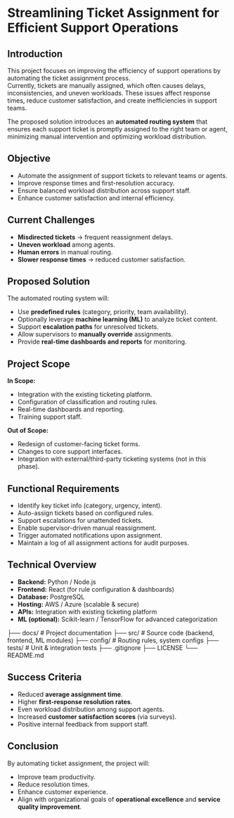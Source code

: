 # Streamlining Ticket Assignment for Efficient Support Operations

## Introduction
This project focuses on improving the efficiency of support operations by automating the ticket assignment process.  
Currently, tickets are manually assigned, which often causes delays, inconsistencies, and uneven workloads. These issues affect response times, reduce customer satisfaction, and create inefficiencies in support teams.  

The proposed solution introduces an **automated routing system** that ensures each support ticket is promptly assigned to the right team or agent, minimizing manual intervention and optimizing workload distribution.

## Objective
- Automate the assignment of support tickets to relevant teams or agents.  
- Improve response times and first-resolution accuracy.  
- Ensure balanced workload distribution across support staff.  
- Enhance customer satisfaction and internal efficiency.  

## Current Challenges
- **Misdirected tickets** → frequent reassignment delays.  
- **Uneven workload** among agents.  
- **Human errors** in manual routing.  
- **Slower response times** → reduced customer satisfaction.
  
## Proposed Solution
The automated routing system will:
- Use **predefined rules** (category, priority, team availability).  
- Optionally leverage **machine learning (ML)** to analyze ticket content.  
- Support **escalation paths** for unresolved tickets.  
- Allow supervisors to **manually override** assignments.  
- Provide **real-time dashboards and reports** for monitoring.  

## Project Scope
**In Scope:**
- Integration with the existing ticketing platform.  
- Configuration of classification and routing rules.  
- Real-time dashboards and reporting.  
- Training support staff.  

**Out of Scope:**
- Redesign of customer-facing ticket forms.  
- Changes to core support interfaces.  
- Integration with external/third-party ticketing systems (not in this phase).  

## Functional Requirements
- Identify key ticket info (category, urgency, intent).  
- Auto-assign tickets based on configured rules.  
- Support escalations for unattended tickets.  
- Enable supervisor-driven manual reassignment.  
- Trigger automated notifications upon assignment.  
- Maintain a log of all assignment actions for audit purposes.  

## Technical Overview
- **Backend:** Python / Node.js  
- **Frontend:** React (for rule configuration & dashboards)  
- **Database:** PostgreSQL  
- **Hosting:** AWS / Azure (scalable & secure)  
- **APIs:** Integration with existing ticketing platform  
- **ML (optional):** Scikit-learn / TensorFlow for advanced categorization
  
├── docs/ # Project documentation
├── src/ # Source code (backend, frontend, ML modules)
├── config/ # Routing rules, system configs
├── tests/ # Unit & integration tests
├── .gitignore
├── LICENSE
└── README.md

## Success Criteria
- Reduced **average assignment time**.  
- Higher **first-response resolution rates**.  
- Even workload distribution among support agents.  
- Increased **customer satisfaction scores** (via surveys).  
- Positive internal feedback from support staff.  

## Conclusion
By automating ticket assignment, the project will:
- Improve team productivity.  
- Reduce resolution times.  
- Enhance customer experience.  
- Align with organizational goals of **operational excellence** and **service quality improvement**.  
